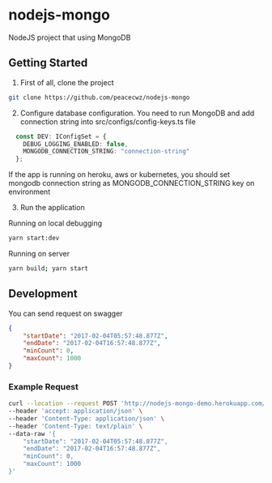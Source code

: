 # nodejs-mongo
NodeJS project that using MongoDB

## Getting Started

1. First of all, clone the project

```bash
git clone https://github.com/peacecwz/nodejs-mongo
```

2. Configure database configuration. You need to run MongoDB and add connection string into src/configs/config-keys.ts file

```ts
  const DEV: IConfigSet = {
    DEBUG_LOGGING_ENABLED: false,
    MONGODB_CONNECTION_STRING: "connection-string"
  };
```

If the app is running on heroku, aws or kubernetes, you should set mongodb connection string as MONGODB_CONNECTION_STRING key on environment

3. Run the application

Running on local debugging

```bash
yarn start:dev
```

Running on server

```bash
yarn build; yarn start
```

## Development

You can send request on swagger

```json
{ 
	"startDate": "2017-02-04T05:57:48.877Z", 
	"endDate": "2017-02-04T16:57:48.877Z",
	"minCount": 0,
	"maxCount": 1000
}
```


### Example Request

```bash
curl --location --request POST 'http://nodejs-mongo-demo.herokuapp.com/v1/collections/filter' \
--header 'accept: application/json' \
--header 'Content-Type: application/json' \
--header 'Content-Type: text/plain' \
--data-raw '{ 
	"startDate": "2017-02-04T05:57:48.877Z", 
	"endDate": "2017-02-04T16:57:48.877Z",
	"minCount": 0,
	"maxCount": 1000
}'
```
